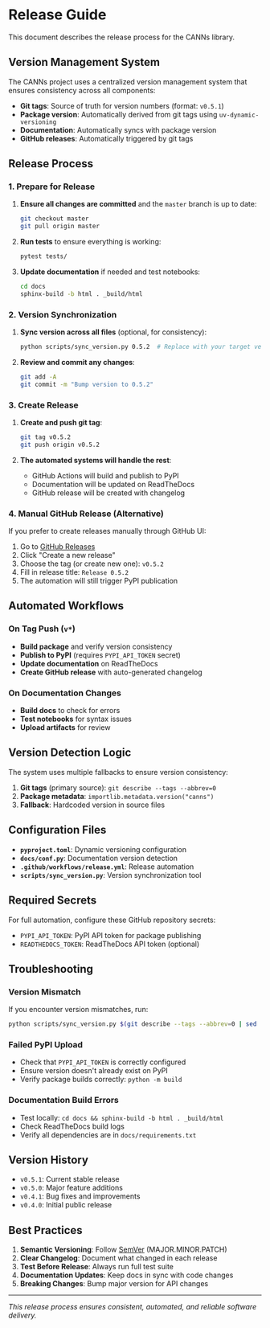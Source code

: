 # Release Guide

This document describes the release process for the CANNs library.

## Version Management System

The CANNs project uses a centralized version management system that ensures consistency across all components:

- **Git tags**: Source of truth for version numbers (format: `v0.5.1`)
- **Package version**: Automatically derived from git tags using `uv-dynamic-versioning`
- **Documentation**: Automatically syncs with package version
- **GitHub releases**: Automatically triggered by git tags

## Release Process

### 1. Prepare for Release

1. **Ensure all changes are committed** and the `master` branch is up to date:
   ```bash
   git checkout master
   git pull origin master
   ```

2. **Run tests** to ensure everything is working:
   ```bash
   pytest tests/
   ```

3. **Update documentation** if needed and test notebooks:
   ```bash
   cd docs
   sphinx-build -b html . _build/html
   ```

### 2. Version Synchronization

1. **Sync version across all files** (optional, for consistency):
   ```bash
   python scripts/sync_version.py 0.5.2  # Replace with your target version
   ```

2. **Review and commit any changes**:
   ```bash
   git add -A
   git commit -m "Bump version to 0.5.2"
   ```

### 3. Create Release

1. **Create and push git tag**:
   ```bash
   git tag v0.5.2
   git push origin v0.5.2
   ```

2. **The automated systems will handle the rest**:
   - GitHub Actions will build and publish to PyPI
   - Documentation will be updated on ReadTheDocs
   - GitHub release will be created with changelog

### 4. Manual GitHub Release (Alternative)

If you prefer to create releases manually through GitHub UI:

1. Go to [GitHub Releases](https://github.com/routhleck/canns/releases)
2. Click "Create a new release"
3. Choose the tag (or create new one): `v0.5.2`
4. Fill in release title: `Release 0.5.2`
5. The automation will still trigger PyPI publication

## Automated Workflows

### On Tag Push (`v*`)
- **Build package** and verify version consistency
- **Publish to PyPI** (requires `PYPI_API_TOKEN` secret)
- **Update documentation** on ReadTheDocs
- **Create GitHub release** with auto-generated changelog

### On Documentation Changes
- **Build docs** to check for errors
- **Test notebooks** for syntax issues
- **Upload artifacts** for review

## Version Detection Logic

The system uses multiple fallbacks to ensure version consistency:

1. **Git tags** (primary source): `git describe --tags --abbrev=0`
2. **Package metadata**: `importlib.metadata.version("canns")`
3. **Fallback**: Hardcoded version in source files

## Configuration Files

- **`pyproject.toml`**: Dynamic versioning configuration
- **`docs/conf.py`**: Documentation version detection
- **`.github/workflows/release.yml`**: Release automation
- **`scripts/sync_version.py`**: Version synchronization tool

## Required Secrets

For full automation, configure these GitHub repository secrets:

- `PYPI_API_TOKEN`: PyPI API token for package publishing
- `READTHEDOCS_TOKEN`: ReadTheDocs API token (optional)

## Troubleshooting

### Version Mismatch
If you encounter version mismatches, run:
```bash
python scripts/sync_version.py $(git describe --tags --abbrev=0 | sed 's/v//')
```

### Failed PyPI Upload
- Check that `PYPI_API_TOKEN` is correctly configured
- Ensure version doesn't already exist on PyPI
- Verify package builds correctly: `python -m build`

### Documentation Build Errors
- Test locally: `cd docs && sphinx-build -b html . _build/html`
- Check ReadTheDocs build logs
- Verify all dependencies are in `docs/requirements.txt`

## Version History

- `v0.5.1`: Current stable release
- `v0.5.0`: Major feature additions
- `v0.4.1`: Bug fixes and improvements
- `v0.4.0`: Initial public release

## Best Practices

1. **Semantic Versioning**: Follow [SemVer](https://semver.org/) (MAJOR.MINOR.PATCH)
2. **Clear Changelog**: Document what changed in each release
3. **Test Before Release**: Always run full test suite
4. **Documentation Updates**: Keep docs in sync with code changes
5. **Breaking Changes**: Bump major version for API changes

---

*This release process ensures consistent, automated, and reliable software delivery.*